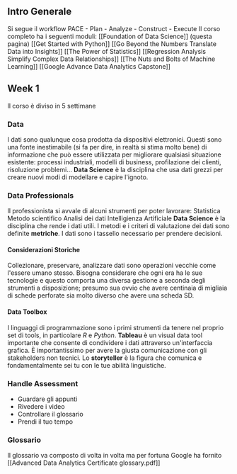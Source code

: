 ## Intro Generale
Si segue il workflow PACE
	- Plan
	- Analyze
	- Construct
	- Execute
Il corso completo ha i seguenti moduli:
	[[Foundation of Data Science]] (questa pagina)
	[[Get Started with Python]]
	[[Go Beyond the Numbers Translate Data into Insights]]
	[[The Power of Statistics]]
	[[Regression Analysis Simplify Complex Data Relationships]]
	[[The Nuts and Bolts of Machine Learning]]
	[[Google Advance Data Analytics Capstone]]
## Week 1
Il corso è diviso in 5 settimane
### Data
I dati sono qualunque cosa prodotta da dispositivi elettronici. Questi sono una fonte inestimabile (si fa per dire, in realtà si stima molto bene) di informazione che può essere utilizzata per migliorare qualsiasi situazione esistente: processi industriali, modelli di business, profilazione dei clienti, risoluzione problemi... 
**Data Science** è la disciplina che usa dati grezzi per creare nuovi modi di modellare e capire l'ignoto.
### Data Professionals
Il professionista si avvale di alcuni strumenti per poter lavorare:
	Statistica
	Metodo scientifico
	Analisi dei dati
	Intelligienza Artificiale
**Data Science** è la disciplina che rende i dati utili. I metodi e i criteri di valutazione dei dati sono definite **metriche**.
I dati sono i tassello necessario per prendere decisioni.
#### Considerazioni Storiche
Collezionare, preservare, analizzare dati sono operazioni vecchie come l'essere umano stesso. Bisogna considerare che ogni era ha le sue tecnologie e questo comporta una diversa gestione a seconda degli strumenti a disposizione; presumo sua ovvio che avere centinaia di migliaia di schede perforate sia molto diverso che avere una scheda SD. 
#### Data Toolbox
I linguaggi di programmazione sono i primi strumenti da tenere nel proprio set di tools, in particolare *R* e *Python*. 
**Tableau** è un visual data tool importante che consente di condividere i dati attraverso un'interfaccia grafica. È importantissimo per avere la giusta comunicazione con gli stakeholders non tecnici. 
Lo **storyteller** è la figura che comunica e fondamentalmente sei tu con le tue abilità linguistiche.
### Handle Assessment
* Guardare gli appunti
* Rivedere i video
* Controllare il glossario
* Prendi il tuo tempo
### Glossario
Il glossario va composto di volta in volta ma per fortuna Google ha fornito [[Advanced Data Analytics Certificate glossary.pdf]] 
